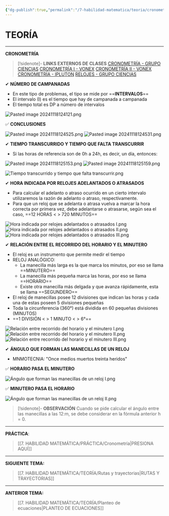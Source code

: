 ```yaml
---
{"dg-publish":true,"permalink":"/7-habilidad-matematica/teoria/cronometria/","tags":["RM","Teoría","Completo"]}
---
```


# TEORÍA
---
**CRONOMETRÍA** 

>[!sidenote]- **LINKS EXTERNOS DE CLASES** 
>[CRONOMETRÍA - GRUPO CIENCIAS](https://www.youtube.com/watch?v=gN1EZ1wvUWA) 
>[CRONOMETRÍA I - VONEX](https://www.youtube.com/watch?v=yrIb5XxYryk) 
>[CRONOMETRÍA II - VONEX](https://www.youtube.com/watch?v=ujW9zKICWTw) 
>[CRONOMETRÍA - IPLUTON](https://www.youtube.com/watch?v=8cca1xftksk) 
>[RELOJES - GRUPO CIENCIAS](https://www.youtube.com/watch?v=n0-MG1MFhK0) 

✔ **NÚMERO DE CAMPANADAS** 
- En este tipo de problemas, el tipo se mide por ==**INTERVALOS**== 
- El intervalo (I) es el tiempo que hay de campanada a campanada
- El tiempo total es DP a número de intervalos 

![Pasted image 20241118124121.png](/img/user/1.%20ELEMENTOS%20GR%C3%81FICOS/Pasted%20image%2020241118124121.png)

✅ **CONCLUSIONES** 

![Pasted image 20241118124525.png](/img/user/1.%20ELEMENTOS%20GR%C3%81FICOS/Pasted%20image%2020241118124525.png)
![Pasted image 20241118124531.png](/img/user/1.%20ELEMENTOS%20GR%C3%81FICOS/Pasted%20image%2020241118124531.png)

✔ **TIEMPO TRANSCURRIDO Y TIEMPO QUE FALTA TRANSCURRIR** 
- Si las horas de referencia son de 0h a 24h, es decir, un día, entonces:

![Pasted image 20241118125153.png](/img/user/1.%20ELEMENTOS%20GR%C3%81FICOS/Pasted%20image%2020241118125153.png)
![Pasted image 20241118125159.png](/img/user/1.%20ELEMENTOS%20GR%C3%81FICOS/Pasted%20image%2020241118125159.png)

![Tiempo transcurrido y tiempo que falta transcurrir.png](/img/user/1.%20ELEMENTOS%20GR%C3%81FICOS/Tiempo%20transcurrido%20y%20tiempo%20que%20falta%20transcurrir.png)

✔ **HORA INDICADA POR RELOJES ADELANTADOS O ATRASADOS** 
- Para calcular el adelanto o atraso ocurrido en un cierto intervalo utilizaremos la razón de adelanto o atraso, respectivamente.
- Para que un reloj que se adelanta o atrasa vuelva a marcar la hora correcta por primera vez, debe adelantarse o atrasarse, según sea el caso, ==12 HORAS < > 720 MINUTOS== 

![Hora indicada por relojes adelantados o atrasados I.png](/img/user/1.%20ELEMENTOS%20GR%C3%81FICOS/Hora%20indicada%20por%20relojes%20adelantados%20o%20atrasados%20I.png)
![Hora indicada por relojes adelantados o atrasados II.png](/img/user/1.%20ELEMENTOS%20GR%C3%81FICOS/Hora%20indicada%20por%20relojes%20adelantados%20o%20atrasados%20II.png)
![Hora indicada por relojes adelantados o atrasados III.png](/img/user/1.%20ELEMENTOS%20GR%C3%81FICOS/Hora%20indicada%20por%20relojes%20adelantados%20o%20atrasados%20III.png)

✔ **RELACIÓN ENTRE EL RECORRIDO DEL HORARIO Y EL MINUTERO** 
- El reloj es un instrumento que permite medir el tiempo 
- RELOJ ANALÓGICO:
	- La manecilla más larga es la que marca los minutos, por eso se llama ==MINUTERO== 
	- La manecilla más pequeña marca las horas, por eso se llama ==HORARIO== 
	- Existe otra manecilla más delgada y que avanza rápidamente, esta se llama ==SEGUNDERO==
- El reloj de manecillas posee 12 divisiones que indican las horas y cada una de estas poseen 5 divisiones pequeñas
- Toda la circunferencia (360°) está dividida en 60 pequeñas divisiones (MINUTOS)
- ==1 DIVISIÓN < > 1 MINUTO < > 6°== 

![Relación entre recorrido del horario y el minutero I.png](/img/user/1.%20ELEMENTOS%20GR%C3%81FICOS/Relaci%C3%B3n%20entre%20recorrido%20del%20horario%20y%20el%20minutero%20I.png)
![Relación entre recorrido del horario y el minutero II.png](/img/user/1.%20ELEMENTOS%20GR%C3%81FICOS/Relaci%C3%B3n%20entre%20recorrido%20del%20horario%20y%20el%20minutero%20II.png)
![Relación entre recorrido del horario y el minutero III.png](/img/user/1.%20ELEMENTOS%20GR%C3%81FICOS/Relaci%C3%B3n%20entre%20recorrido%20del%20horario%20y%20el%20minutero%20III.png)

✔ **ÁNGULO QUE FORMAN LAS MANECILLAS DE UN RELOJ** 
- MNMOTECNIA: "Once medios muertos treinta heridos"

✅ **HORARIO PASA EL MINUTERO** 

![Ángulo que forman las manecillas de un reloj I.png](/img/user/1.%20ELEMENTOS%20GR%C3%81FICOS/%C3%81ngulo%20que%20forman%20las%20manecillas%20de%20un%20reloj%20I.png)

✅ **MINUTERO PASA EL HORARIO** 

![Ángulo que forman las manecillas de un reloj II.png](/img/user/1.%20ELEMENTOS%20GR%C3%81FICOS/%C3%81ngulo%20que%20forman%20las%20manecillas%20de%20un%20reloj%20II.png)

>[!sidenote]- **OBSERVACIÓN** 
>Cuando se pide calcular el ángulo entre las manecillas a las 12:m, se debe considerar en la fórmula anterior h = 0.

---
**PRÁCTICA**:
>[[7. HABILIDAD MATEMÁTICA/PRÁCTICA/Cronometría\|PRESIONA AQUÍ]]

---
**SIGUIENTE TEMA:** 
>[[7. HABILIDAD MATEMÁTICA/TEORÍA/Rutas y trayectorias\|RUTAS Y TRAYECTORIAS]]

---
**ANTERIOR TEMA:** 
>[[7. HABILIDAD MATEMÁTICA/TEORÍA/Planteo de ecuaciones\|PLANTEO DE ECUACIONES]]

